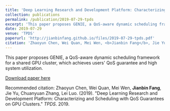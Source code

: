 ```yaml
---
title: 'Deep Learning Research and Development Platform: Characterizing and Scheduling with QoS Guarantees on GPU Clusters'
collection: publications
permalink: /publication/2019-07-29-tpds
excerpt: 'This paper proposes GENIE, a QoS-aware dynamic scheduling framework for a shared GPU cluster, which achieves users' QoS guarantee and high system utilization'
date: 2019-07-29
venue: 'TPDS'
paperurl: 'http://jianbinfang.github.io/files/2019-07-29-tpds.pdf'
citation: 'Zhaoyun Chen, Wei Quan, Mei Wen, <b>Jianbin Fang</b>, Jie Yu, Chuanyuan Zhang, Lei Luo. &quot;Deep Learning Research and Development Platform: Characterizing and Scheduling with QoS Guarantees on GPU Clusters.&quot; <i>TPDS</i>. 2019.'
---
```

This paper proposes GENIE, a QoS-aware dynamic scheduling framework for a shared GPU cluster, which achieves users' QoS guarantee and high system utilization.

[Download paper here](http://jianbinfang.github.io/files/2019-07-29-tpds.pdf)

Recommended citation: Zhaoyun Chen, Wei Quan, Mei Wen, <b>Jianbin Fang</b>, Jie Yu, Chuanyuan Zhang, Lei Luo. (2019). "Deep Learning Research and Development Platform: Characterizing and Scheduling with QoS Guarantees on GPU Clusters." <i>TPDS</i>. 2019. 
